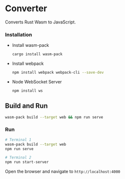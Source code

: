 # Converter

Converts Rust Wasm to JavaScript.

### Installation

* Install wasm-pack

    ```bash
    cargo install wasm-pack
    ```

* Install webpack

    ```bash
    npm install webpack webpack-cli --save-dev
    ```

* Node WebSocket Server

    ```bash
    npm install ws
    ```

## Build and Run

```bash
wasm-pack build --target web && npm run serve
```

### Run

```bash
# Terminal 1
wasm-pack build --target web
npm run serve

# Terminal 2
npm run start-server
```
Open the browser and navigate to `http://localhost:4000`
